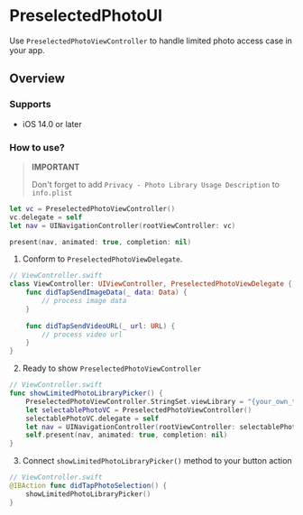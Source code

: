 # PreselectedPhotoUI
Use `PreselectedPhotoViewController` to handle limited photo access case in your app.

## Overview

### Supports

- iOS 14.0 or later

### How to use?

> **IMPORTANT**
>
> Don't forget to add `Privacy - Photo Library Usage Description` to `info.plist`

```swift
let vc = PreselectedPhotoViewController()
vc.delegate = self
let nav = UINavigationController(rootViewController: vc)

present(nav, animated: true, completion: nil)
```

1. Conform to `PreselectedPhotoViewDelegate`.

```swift
// ViewController.swift
class ViewController: UIViewController, PreselectedPhotoViewDelegate { 
    func didTapSendImageData(_ data: Data) {
        // process image data
    }
    
    func didTapSendVideoURL(_ url: URL) {
        // process video url
    }
}
```

2. Ready to show `PreselectedPhotoViewController`

```swift
// ViewController.swift
func showLimitedPhotoLibraryPicker() {
    PreselectedPhotoViewController.StringSet.viewLibrary = "{your_own_title}"
    let selectablePhotoVC = PreselectedPhotoViewController()
    selectablePhotoVC.delegate = self
    let nav = UINavigationController(rootViewController: selectablePhotoVC)
    self.present(nav, animated: true, completion: nil)
}
```

3. Connect `showLimitedPhotoLibraryPicker()` method to your button action

```swift
// ViewController.swift
@IBAction func didTapPhotoSelection() {
    showLimitedPhotoLibraryPicker()
}
```
